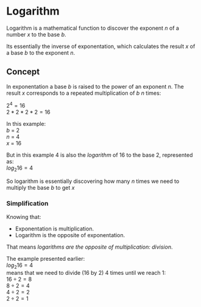 # Logarithm
Logarithm is a mathematical function to discover the exponent $n$ of a number $x$ to the base $b$.

Its essentially the inverse of exponentation, which calculates the result $x$ of a base $b$ to the exponent $n$.

## Concept
In exponentation a base $b$ is raised to the power of an exponent $n$. The result $x$ corresponds to a repeated multiplication of $b$ $n$ times:

$2^4 = 16$  
$2 * 2 * 2 * 2 = 16$  

In this example:  
$b$ = 2  
$n$ = 4  
$x$ = 16  

But in this example $4$ is also the $logarithm$ of $16$ to the base $2$, represented as:  
$log {_2}16 = 4$  

So logarithm is essentially discovering how many $n$ times we need to multiply the base $b$ to get $x$  

### Simplification
Knowing that:
- Exponentation is multiplication.
- Logarithm is the opposite of exponentation.

That means *logarithms are the opposite of multiplication: division*.

The example presented earlier:  
$log {_2}16 = 4$  
means that we need to divide $(16$ by $2)$ $4$ times until we reach $1$:  
$16 \div 2 = 8$  
$8 \div 2 = 4$  
$4 \div 2 = 2$  
$2 \div 2 = 1$  

